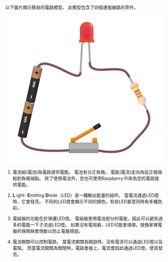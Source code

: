 以下圖片顯示簡易的電路模型。 此模型包含了四個連接線路的零件。

![簡易電路](images/simple-circuit.png)

1. 電池組(電池)為電路提供電能。 電池有分正負極。 電能(電流)走向為從正極端點到負極端點。 除了使用電池外，您也可使用Raspberry Pi來為您的電路提供電能。

1. **L** ight- **E**mitting **D**iode（LED）是一種輸出能量的組件。 當電流通過LED燈時，它會發亮。 不同的LED燈會顯示不同的顏色，有些LED甚至同時有多種色彩。

1. 電組器的功能在於保護LED燈。 電組器使用電池部分的電能，因此可以避免過多的電能一下子流過LED燈。 如果沒有電阻器，LED可能會燒壞，就像家裡電器的保險絲會燒斷以防止電器燒毀。

1. 電流開關可以控制電路。 當電流開關為開啟時，沒有電流可以通過LED燈以及電阻。 而當電流開關為關閉時，電路會接上，電流會因此通過LED燈，使其發亮。
